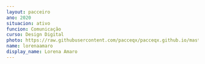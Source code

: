```yaml
---
layout: pacceiro
ano: 2020
situacion: ativo
funcion: Comunicação
curso: Design Digital
photo: https://raw.githubusercontent.com/pacceqx/pacceqx.github.io/master/assets/pic/bolsistas/pacce (21).png
name: lorenaamaro
display_name: Lorena Amaro
---
```


